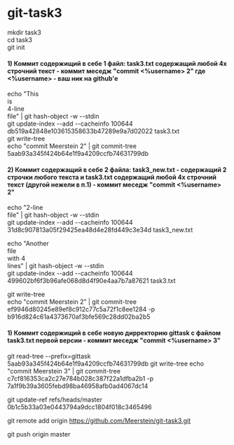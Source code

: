 git-task3
=========
mkdir task3  
cd task3  
git init

#### 1) Коммит содержищий в себе 1 файл: task3.txt содержащий любой 4х строчний текст - коммит меседж "commit <%username> 2" где <%username> -  ваш ник на github'е

echo "This  
is  
4-line  
file" | git hash-object -w --stdin  
git update-index --add --cacheinfo 100644 db519a42848e103615358633b47289e9a7d02022 task3.txt  
git write-tree  
echo "commit Meerstein 2" | git commit-tree 5aab93a345f424b64e1f9a4209ccfb74631799db  

#### 2) Коммит содержащий в себе 2 файла: task3_new.txt - содержащий 2 строчки любого текста и task3.txt содержащий любой 4х строчний текст (другой нежели в п.1) - коммит меседж "commit <%username> 2"

echo "2-line  
file" | git hash-object -w --stdin  
git update-index --add --cacheinfo 100644 31d8c907813a05f29425ea48d4e28fd449c3e34d task3_new.txt  

echo "Another  
file  
with 4  
lines" | git hash-object -w --stdin  
git update-index --add --cacheinfo 100644 499602bf6f3b96afe068d8d4f90e4aa7b7a87621 task3.txt  

git write-tree  
echo "commit Meerstein 2" | git commit-tree ef9946d80245e89ef8c912c77c5a72f1c8ee1284 -p b916d824c61a4373670af3bfe569c28dd02ba2b5

#### 1) Коммит содержищий в себе новую дирректорию gittask с файлом task3.txt первой версии - коммит меседж "commit <%username> 3"

git read-tree --prefix=gittask 5aab93a345f424b64e1f9a4209ccfb74631799db
git write-tree
echo "commit Meerstein 3" | git commit-tree c7cf816353ca2c27e784b028c387f22a1dfba2b1 -p 7a1f9b39a3605febd98ba46958afb0ad4067dc14

git update-ref refs/heads/master 0b1c5b33a03e0443794a9dcc1804f018c3465496

git remote add origin https://github.com/Meerstein/git-task3.git

git push origin master
